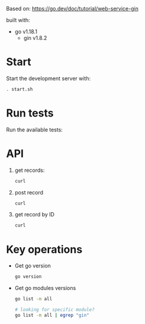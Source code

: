 
Based on: https://go.dev/doc/tutorial/web-service-gin

built with:
* go v1.18.1
    * gin v1.8.2

# Start
Start the development server with:
```bash
. start.sh
```

# Run tests
Run the available tests:

# API
1. get records:
    ```bash
    curl 
    ```
2. post record
    ```bash
    curl 
    ```
3. get record by ID
    ```bash
    curl 
    ```

# Key operations
* Get go version
    ```bash
    go version 
    ```
* Get go modules versions
    ```bash
    go list -m all
    
    # looking for specific module?
    go list -m all | egrep "gin"
    ```